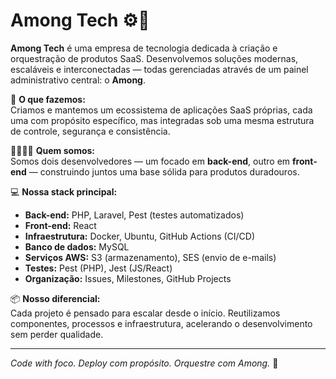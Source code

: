 # Among Tech ⚙️🧩

**Among Tech** é uma empresa de tecnologia dedicada à criação e orquestração de produtos SaaS. Desenvolvemos soluções modernas, escaláveis e interconectadas — todas gerenciadas através de um painel administrativo central: o **Among**.

🔧 **O que fazemos:**  
Criamos e mantemos um ecossistema de aplicações SaaS próprias, cada uma com propósito específico, mas integradas sob uma mesma estrutura de controle, segurança e consistência.

👨‍💻👩‍💻 **Quem somos:**  
Somos dois desenvolvedores — um focado em **back-end**, outro em **front-end** — construindo juntos uma base sólida para produtos duradouros.

💻 **Nossa stack principal:**
- **Back-end:** PHP, Laravel, Pest (testes automatizados)
- **Front-end:** React
- **Infraestrutura:** Docker, Ubuntu, GitHub Actions (CI/CD)
- **Banco de dados:** MySQL
- **Serviços AWS:** S3 (armazenamento), SES (envio de e-mails)
- **Testes:** Pest (PHP), Jest (JS/React)
- **Organização:** Issues, Milestones, GitHub Projects

📦 **Nosso diferencial:**  
Cada projeto é pensado para escalar desde o início. Reutilizamos componentes, processos e infraestrutura, acelerando o desenvolvimento sem perder qualidade.

---

*Code with foco. Deploy com propósito. Orquestre com Among.* 🚀
